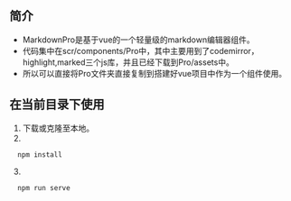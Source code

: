 ## 简介

- MarkdownPro是基于vue的一个轻量级的markdown编辑器组件。
- 代码集中在scr/components/Pro中，其中主要用到了codemirror，highlight,marked三个js库，并且已经下载到Pro/assets中。
- 所以可以直接将Pro文件夹直接复制到搭建好vue项目中作为一个组件使用。

## 在当前目录下使用

1. 下载或克隆至本地。
2. 
```
  npm install
```
3.
```
  npm run serve
```

